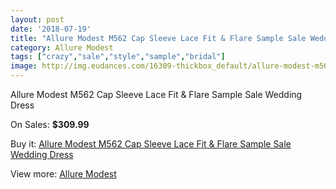 ```yaml
---
layout: post
date: '2018-07-19'
title: "Allure Modest M562 Cap Sleeve Lace Fit & Flare Sample Sale Wedding Dress"
category: Allure Modest
tags: ["crazy","sale","style","sample","bridal"]
image: http://img.eudances.com/16309-thickbox_default/allure-modest-m562-cap-sleeve-lace-fit-flare-sample-sale-wedding-dress.jpg
---
```

Allure Modest M562 Cap Sleeve Lace Fit & Flare Sample Sale Wedding Dress

On Sales: **$309.99**
<a href="https://www.eudances.com/en/allure-modest/4797-allure-modest-m562-cap-sleeve-lace-fit-flare-sample-sale-wedding-dress.html"><amp-img layout="responsive" width="600" height="600" src="//img.eudances.com/16309-thickbox_default/allure-modest-m562-cap-sleeve-lace-fit-flare-sample-sale-wedding-dress.jpg" alt="Allure Modest M562 Cap Sleeve Lace Fit & Flare Sample Sale Wedding Dress 0" /></a>
<a href="https://www.eudances.com/en/allure-modest/4797-allure-modest-m562-cap-sleeve-lace-fit-flare-sample-sale-wedding-dress.html"><amp-img layout="responsive" width="600" height="600" src="//img.eudances.com/16311-thickbox_default/allure-modest-m562-cap-sleeve-lace-fit-flare-sample-sale-wedding-dress.jpg" alt="Allure Modest M562 Cap Sleeve Lace Fit & Flare Sample Sale Wedding Dress 1" /></a>
<a href="https://www.eudances.com/en/allure-modest/4797-allure-modest-m562-cap-sleeve-lace-fit-flare-sample-sale-wedding-dress.html"><amp-img layout="responsive" width="600" height="600" src="//img.eudances.com/16310-thickbox_default/allure-modest-m562-cap-sleeve-lace-fit-flare-sample-sale-wedding-dress.jpg" alt="Allure Modest M562 Cap Sleeve Lace Fit & Flare Sample Sale Wedding Dress 2" /></a>

Buy it: [Allure Modest M562 Cap Sleeve Lace Fit & Flare Sample Sale Wedding Dress](https://www.eudances.com/en/allure-modest/4797-allure-modest-m562-cap-sleeve-lace-fit-flare-sample-sale-wedding-dress.html "Allure Modest M562 Cap Sleeve Lace Fit & Flare Sample Sale Wedding Dress")

View more: [Allure Modest](https://www.eudances.com/en/38-allure-modest "Allure Modest")
